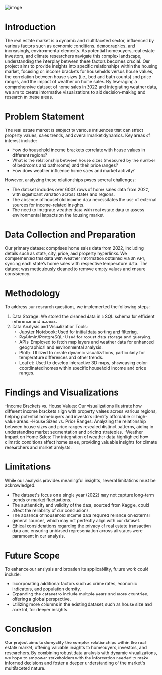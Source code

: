 ![image](https://github.com/muneebsamad/Project-3-team-6/assets/161100536/fae179ce-dd7f-4330-b8bc-cc36957cfb3d)

# Introduction
The real estate market is a dynamic and multifaceted sector, influenced by various factors such as economic conditions, demographics, and increasingly, environmental elements. As potential homebuyers, real estate investors, and climate researchers navigate this complex landscape, understanding the interplay between these factors becomes crucial. Our project aims to provide insights into specific relationships within the housing market, focusing on income brackets for households versus house values, the correlation between house sizes (i.e., bed and bath counts) and price ranges, and the impact of weather on home sales. By leveraging a comprehensive dataset of home sales in 2022 and integrating weather data, we aim to create informative visualizations to aid decision-making and research in these areas.

# Problem Statement
The real estate market is subject to various influences that can affect property values, sales trends, and overall market dynamics. Key areas of interest include:

- How do household income brackets correlate with house values in different regions?
- What is the relationship between house sizes (measured by the number of bedrooms and bathrooms) and their price ranges?
- How does weather influence home sales and market activity?

However, analyzing these relationships poses several challenges:

- The dataset includes over 600K rows of home sales data from 2022, with significant variation across states and regions.
- The absence of household income data necessitates the use of external sources for income-related insights.
- The need to integrate weather data with real estate data to assess environmental impacts on the housing market.
  
# Data Collection and Preparation
Our primary dataset comprises home sales data from 2022, including details such as state, city, price, and property hyperlinks. We complemented this data with weather information obtained via an API, syncing each state's home sales with respective temperature data. The dataset was meticulously cleaned to remove empty values and ensure consistency.

# Methodology
To address our research questions, we implemented the following steps:

1. Data Storage: We stored the cleaned data in a SQL schema for efficient reference and access.
2. Data Analysis and Visualization Tools:
    - Jupyter Notebook: Used for initial data sorting and filtering.
    - PgAdmin/PostgreSQL: Used for robust data storage and querying.
    - APIs: Employed to fetch map layers and weather data for enhanced geographical and environmental analysis.
    - Plotly: Utilized to create dynamic visualizations, particularly for temperature differences and other trends.
    - Leaflet: Used to develop interactive 3D maps, showcasing color-coordinated homes within specific household income and price ranges.

# Findings and Visualizations
 
 -Income Brackets vs. House Values: Our visualizations illustrate how different income brackets align with property values across various regions, helping potential homebuyers and investors identify affordable or high-value areas.
 -House Sizes vs. Price Ranges: Analyzing the relationship between house sizes and price ranges revealed distinct patterns, aiding in understanding market segmentation and pricing strategies.
 -Weather Impact on Home Sales: The integration of weather data highlighted how climatic conditions affect home sales, providing valuable insights for climate researchers and market analysts.
  
 # Limitations
  While our analysis provides meaningful insights, several limitations must be acknowledged:

- The dataset's focus on a single year (2022) may not capture long-term trends or market fluctuations.
- The authenticity and validity of the data, sourced from Kaggle, could affect the reliability of our conclusions.
- The absence of household income data required reliance on external general sources, which may not perfectly align with our dataset.
- Ethical considerations regarding the privacy of real estate transaction data and ensuring unbiased representation across all states were paramount in our analysis.

# Future Scope
  To enhance our analysis and broaden its applicability, future work could include:
- Incorporating additional factors such as crime rates, economic indicators, and population density.
- Expanding the dataset to include multiple years and more countries, offering a global perspective.
- Utilizing more columns in the existing dataset, such as house size and acre lot, for deeper insights.

# Conclusion
  Our project aims to demystify the complex relationships within the real estate market, offering valuable insights to homebuyers, investors, and researchers. By combining robust data analysis with dynamic visualizations, we hope to empower stakeholders with the     information needed to make informed decisions and foster a deeper understanding of the market's multifaceted nature.

